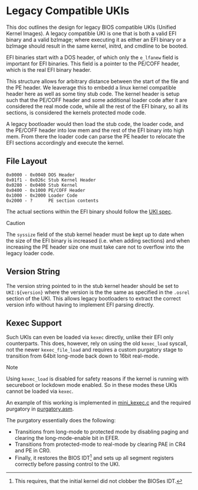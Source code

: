 # Legacy Compatible UKIs

This doc outlines the design for legacy BIOS compatible UKIs (Unified Kernel Images).
A legacy compatible UKI is one that is both a valid EFI binary and a valid bzImage; where executing it as either an EFI binary or a bzImage should result in the same kernel, initrd, and cmdline to be booted.

EFI binaries start with a DOS header, of which only the `e_lfanew` field is important for EFI binaries.
This field is a pointer to the PE/COFF header, which is the real EFI binary header.

This structure allows for arbitrary distance between the start of the file and the PE header.
We leaverage this to embedd a linux kernel compatible header here as well as some tiny stub code.
The kernel header is setup such that the PE/COFF header and some additional loader code after it are considered the real mode code, while all the rest of the EFI binary, so all its sections, is considered the kernels protected mode code.

A legacy bootloader would then load the stub code, the loader code, and the PE/COFF header into low mem and the rest of the EFI binary into high mem.
From there the loader code can parse the PE header to relocate the EFI sections accordingly and execute the kernel.

## File Layout

```
0x0000 - 0x0040 DOS Header
0x01f1 - 0x026c Stub Kernel Header
0x0280 - 0x0400 Stub Kernel
0x0400 - 0x1000 PE/COFF Header
0x1000 - 0x2000 Loader Code
0x2000 - ?      PE section contents
```

The actual sections within the EFI binary should follow the [UKI spec](https://uapi-group.org/specifications/specs/unified_kernel_image/).

> [!CAUTION]
> The `syssize` field of the stub kernel header must be kept up to date when the size of the EFI binary is increased (i.e. when adding sections) and when increasing the PE header size one must take care not to overflow into the legacy loader code.

## Version String

The version string pointed to in the stub kernel header should be set to `UKI:${version}` where the version is the the same as specified in the `.osrel` section of the UKI.
This allows legacy bootloaders to extract the correct version info without having to implement EFI parsing directly.

## Kexec Support

Such UKIs can even be loaded via `kexec` directly, unlike their EFI only counterparts.
This does, however, rely on using the old `kexec_load` syscall, not the newer `kexec_file_load` and requires a custom purgatory stage to transition from 64bit long-mode back down to 16bit real-mode.

> [!NOTE]
> Using `kexec_load` is disabled for safety reasons if the kernel is running with secureboot or lockdown mode enabled.
> So in these modes these UKIs cannot be loaded via `kexec`.

An example of this working is implemented in [mini_kexec.c](./mini_kexec.c) and the required purgatory in [purgatory.asm](./purgatory.asm).

The purgatory essentially does the following:
- Transitions from long-mode to protected mode by disabling paging and clearing the long-mode-enable bit in EFER.
- Transitions from protected-mode to real-mode by clearing PAE in CR4 and PE in CR0.
- Finally, it restores the BIOS IDT[^1] and sets up all segment registers correctly before passing control to the UKI.



[^1]: This requires, that the initial kernel did not clobber the BIOSes IDT.
